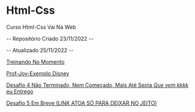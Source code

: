 # Html-Css
 Curso Html-Css Vai Na Web

 -- Repositório Criado 23/11/2022 -- 

 -- Atualizado 25/11/2022 --

  <a href="https://gustavos4ntos.github.io/Html-Css/Treinos/Seletores-Propriedades">Treinando No Momento</a>

  <a href="https://gustavos4ntos.github.io/Html-Css/Desafios/joy-base">Prof-Joy-Exemplo Disney</a>

  <a href="https://gustavos4ntos.github.io/Html-Css/Desafios/dsf4"> Desafio 4 Não Terminado, Nem Começado, Mais Até Sexta *Que vem kkkk* eu Entrego</a>

  <a href="https://gustavos4ntos.github.io/Html-Css/Desafios/dsf"> Desafio 5 Em Breve (LINK ATOA SÓ PARA DEIXAR NO JEITO)</a>

  

  
